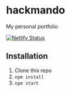 # hackmando
My personal portfolio 

[![Netlify Status](https://api.netlify.com/api/v1/badges/ae7e49f8-a0d3-4e56-bc9e-d1a07e049c0e/deploy-status)](https://app.netlify.com/sites/hackmando/deploys)

## Installation

1. Clone this repo
2. `npm install`
3. `npm start`
